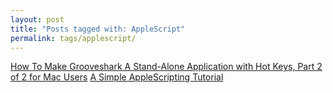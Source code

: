 ```yaml
---
layout: post
title: "Posts tagged with: AppleScript"
permalink: tags/applescript/
---
```

[How To Make Grooveshark A Stand-Alone Application with Hot Keys, Part 2 of 2 for Mac Users](/2011/08/how-to-make-grooveshark-stand-alone_11)
[A Simple AppleScripting Tutorial](/2011/07/applescripting)
